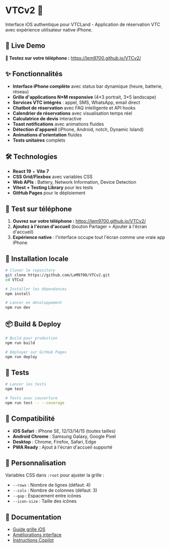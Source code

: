 # VTCv2 📱

Interface iOS authentique pour VTCLand - Application de réservation VTC avec expérience utilisateur native iPhone.

## 🚀 Live Demo

**🔗 Testez sur votre téléphone :** https://lem9700.github.io/VTCv2/

## ✨ Fonctionnalités

- **Interface iPhone complète** avec status bar dynamique (heure, batterie, réseau)
- **Grille d'applications N×M responsive** (4×3 portrait, 3×5 landscape)
- **Services VTC intégrés** : appel, SMS, WhatsApp, email direct
- **Chatbot de réservation** avec FAQ intelligente et API hooks
- **Calendrier de réservations** avec visualisation temps réel
- **Calculatrice de devis** interactive
- **Toast notifications** avec animations fluides
- **Détection d'appareil** (iPhone, Android, notch, Dynamic Island)
- **Animations d'orientation** fluides
- **Tests unitaires** complets

## 🛠 Technologies

- **React 19** + **Vite 7**
- **CSS Grid/Flexbox** avec variables CSS
- **Web APIs** : Battery, Network Information, Device Detection
- **Vitest + Testing Library** pour les tests
- **GitHub Pages** pour le déploiement

## 📱 Test sur téléphone

1. **Ouvrez sur votre téléphone :** https://lem9700.github.io/VTCv2/
2. **Ajoutez à l'écran d'accueil** (bouton Partager > Ajouter à l'écran d'accueil)
3. **Expérience native** : l'interface occupe tout l'écran comme une vraie app iPhone

## 🔧 Installation locale

```bash
# Cloner le repository
git clone https://github.com/LeM9700/VTCv2.git
cd VTCv2

# Installer les dépendances
npm install

# Lancer en développement
npm run dev
```

## 📦 Build & Deploy

```bash
# Build pour production
npm run build

# Déployer sur GitHub Pages
npm run deploy
```

## 🧪 Tests

```bash
# Lancer les tests
npm test

# Tests avec couverture
npm run test -- --coverage
```

## 📱 Compatibilité

- **iOS Safari** : iPhone SE, 12/13/14/15 (toutes tailles)
- **Android Chrome** : Samsung Galaxy, Google Pixel
- **Desktop** : Chrome, Firefox, Safari, Edge
- **PWA Ready** : Ajout à l'écran d'accueil supporté

## 🎨 Personnalisation

Variables CSS dans `:root` pour ajuster la grille :
- `--rows` : Nombre de lignes (défaut: 4)
- `--cols` : Nombre de colonnes (défaut: 3)
- `--gap` : Espacement entre icônes
- `--icon-size` : Taille des icônes

## 📄 Documentation

- [Guide grille iOS](iOS-Grid-Documentation.md)
- [Améliorations interface](INTERFACE-UPGRADES.md)
- [Instructions Copilot](.github/copilot-instructions.md)
